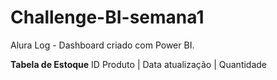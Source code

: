 # Challenge-BI-semana1
Alura Log - Dashboard criado com Power BI.

**Tabela de Estoque**
ID Produto | Data atualização | Quantidade
